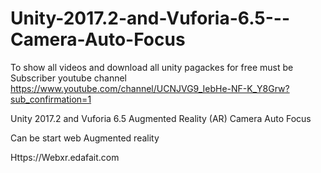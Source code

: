 # Unity-2017.2-and-Vuforia-6.5---Camera-Auto-Focus

To show all videos and download  all unity pagackes for free must be Subscriber youtube channel 
https://www.youtube.com/channel/UCNJVG9_IebHe-NF-K_Y8Grw?sub_confirmation=1



Unity 2017.2 and Vuforia 6.5 Augmented Reality (AR)  Camera Auto Focus

Can be start web Augmented reality

Https://Webxr.edafait.com 
